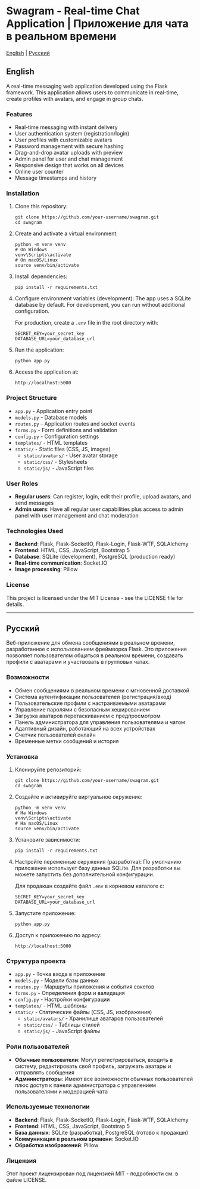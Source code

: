# Swagram - Real-time Chat Application | Приложение для чата в реальном времени

[English](#english) | [Русский](#russian)

<a name="english"></a>
## English

A real-time messaging web application developed using the Flask framework. This application allows users to communicate in real-time, create profiles with avatars, and engage in group chats.

### Features

- Real-time messaging with instant delivery
- User authentication system (registration/login)
- User profiles with customizable avatars
- Password management with secure hashing
- Drag-and-drop avatar uploads with preview
- Admin panel for user and chat management
- Responsive design that works on all devices
- Online user counter
- Message timestamps and history

### Installation

1. Clone this repository:
   ```
   git clone https://github.com/your-username/swagram.git
   cd swagram
   ```

2. Create and activate a virtual environment:
   ```
   python -m venv venv
   # On Windows
   venv\Scripts\activate
   # On macOS/Linux
   source venv/bin/activate
   ```

3. Install dependencies:
   ```
   pip install -r requirements.txt
   ```

4. Configure environment variables (development):
   The app uses a SQLite database by default. For development, you can run without additional configuration.
   
   For production, create a `.env` file in the root directory with:
   ```
   SECRET_KEY=your_secret_key
   DATABASE_URL=your_database_url
   ```

5. Run the application:
   ```
   python app.py
   ```
   
6. Access the application at:
   ```
   http://localhost:5000
   ```

### Project Structure

- `app.py` - Application entry point
- `models.py` - Database models
- `routes.py` - Application routes and socket events
- `forms.py` - Form definitions and validation
- `config.py` - Configuration settings
- `templates/` - HTML templates
- `static/` - Static files (CSS, JS, images)
  - `static/avatars/` - User avatar storage
  - `static/css/` - Stylesheets
  - `static/js/` - JavaScript files

### User Roles

- **Regular users**: Can register, login, edit their profile, upload avatars, and send messages
- **Admin users**: Have all regular user capabilities plus access to admin panel with user management and chat moderation

### Technologies Used

- **Backend**: Flask, Flask-SocketIO, Flask-Login, Flask-WTF, SQLAlchemy
- **Frontend**: HTML, CSS, JavaScript, Bootstrap 5
- **Database**: SQLite (development), PostgreSQL (production ready)
- **Real-time communication**: Socket.IO
- **Image processing**: Pillow

### License

This project is licensed under the MIT License - see the LICENSE file for details.

---

<a name="russian"></a>
## Русский

Веб-приложение для обмена сообщениями в реальном времени, разработанное с использованием фреймворка Flask. Это приложение позволяет пользователям общаться в реальном времени, создавать профили с аватарами и участвовать в групповых чатах.

### Возможности

- Обмен сообщениями в реальном времени с мгновенной доставкой
- Система аутентификации пользователей (регистрация/вход)
- Пользовательские профили с настраиваемыми аватарами
- Управление паролями с безопасным хешированием
- Загрузка аватаров перетаскиванием с предпросмотром
- Панель администратора для управления пользователями и чатом
- Адаптивный дизайн, работающий на всех устройствах
- Счетчик пользователей онлайн
- Временные метки сообщений и история

### Установка

1. Клонируйте репозиторий:
   ```
   git clone https://github.com/your-username/swagram.git
   cd swagram
   ```

2. Создайте и активируйте виртуальное окружение:
   ```
   python -m venv venv
   # На Windows
   venv\Scripts\activate
   # На macOS/Linux
   source venv/bin/activate
   ```

3. Установите зависимости:
   ```
   pip install -r requirements.txt
   ```

4. Настройте переменные окружения (разработка):
   По умолчанию приложение использует базу данных SQLite. Для разработки вы можете запустить без дополнительной конфигурации.
   
   Для продакшн создайте файл `.env` в корневом каталоге с:
   ```
   SECRET_KEY=your_secret_key
   DATABASE_URL=your_database_url
   ```

5. Запустите приложение:
   ```
   python app.py
   ```
   
6. Доступ к приложению по адресу:
   ```
   http://localhost:5000
   ```

### Структура проекта

- `app.py` - Точка входа в приложение
- `models.py` - Модели базы данных
- `routes.py` - Маршруты приложения и события сокетов
- `forms.py` - Определения форм и валидация
- `config.py` - Настройки конфигурации
- `templates/` - HTML шаблоны
- `static/` - Статические файлы (CSS, JS, изображения)
  - `static/avatars/` - Хранилище аватаров пользователей
  - `static/css/` - Таблицы стилей
  - `static/js/` - JavaScript файлы

### Роли пользователей

- **Обычные пользователи**: Могут регистрироваться, входить в систему, редактировать свой профиль, загружать аватары и отправлять сообщения
- **Администраторы**: Имеют все возможности обычных пользователей плюс доступ к панели администратора с управлением пользователями и модерацией чата

### Используемые технологии

- **Backend**: Flask, Flask-SocketIO, Flask-Login, Flask-WTF, SQLAlchemy
- **Frontend**: HTML, CSS, JavaScript, Bootstrap 5
- **База данных**: SQLite (разработка), PostgreSQL (готово к продакшн)
- **Коммуникация в реальном времени**: Socket.IO
- **Обработка изображений**: Pillow

### Лицензия

Этот проект лицензирован под лицензией MIT - подробности см. в файле LICENSE. 